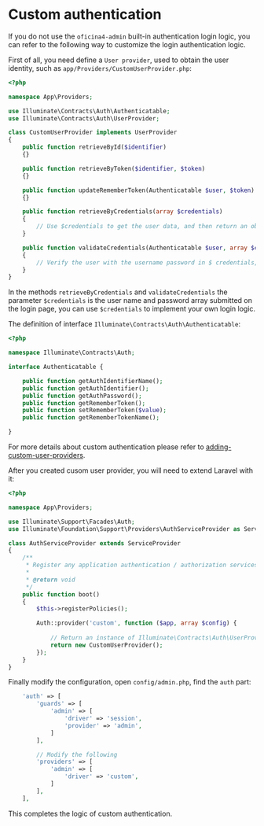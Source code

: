 # Custom authentication

If you do not use the `oficina4-admin` built-in authentication login logic, you can refer to the following way to customize the login authentication logic.

First of all, you need define a `User provider`, used to obtain the user identity, such as `app/Providers/CustomUserProvider.php`:

```php
<?php

namespace App\Providers;

use Illuminate\Contracts\Auth\Authenticatable;
use Illuminate\Contracts\Auth\UserProvider;

class CustomUserProvider implements UserProvider
{
    public function retrieveById($identifier)
    {}

    public function retrieveByToken($identifier, $token)
    {}

    public function updateRememberToken(Authenticatable $user, $token)
    {}

    public function retrieveByCredentials(array $credentials)
    {
        // Use $credentials to get the user data, and then return an object implements interface `Illuminate\Contracts\Auth\Authenticatable` 
    }

    public function validateCredentials(Authenticatable $user, array $credentials)
    {
        // Verify the user with the username password in $ credentials, return `true` or `false`
    }
}

```

In the methods `retrieveByCredentials` and `validateCredentials` the parameter `$credentials` is the user name and password array submitted on the login page, you can use `$credentials` to implement your own login logic.

The definition of interface `Illuminate\Contracts\Auth\Authenticatable`:
```php
<?php

namespace Illuminate\Contracts\Auth;

interface Authenticatable {

    public function getAuthIdentifierName();
    public function getAuthIdentifier();
    public function getAuthPassword();
    public function getRememberToken();
    public function setRememberToken($value);
    public function getRememberTokenName();

}
```

For more details about custom authentication please refer to [adding-custom-user-providers](https://laravel.com/docs/5.5/authentication#adding-custom-user-providers).


After you created cusom user provider, you will need to extend Laravel with it:

```php
<?php

namespace App\Providers;

use Illuminate\Support\Facades\Auth;
use Illuminate\Foundation\Support\Providers\AuthServiceProvider as ServiceProvider;

class AuthServiceProvider extends ServiceProvider
{
    /**
     * Register any application authentication / authorization services.
     *
     * @return void
     */
    public function boot()
    {
        $this->registerPolicies();

        Auth::provider('custom', function ($app, array $config) {
            
            // Return an instance of Illuminate\Contracts\Auth\UserProvider...
            return new CustomUserProvider();
        });
    }
}
```

Finally modify the configuration, open `config/admin.php`, find the `auth` part:

```php
    'auth' => [
        'guards' => [
            'admin' => [
                'driver' => 'session',
                'provider' => 'admin',
            ]
        ],

        // Modify the following
        'providers' => [
            'admin' => [
                'driver' => 'custom',
            ]
        ],
    ],
```
This completes the logic of custom authentication.
